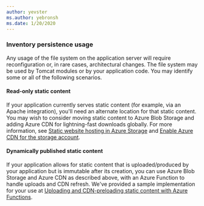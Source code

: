 ```yaml
---
author: yevster
ms.author: yebronsh
ms.date: 1/20/2020
---
```


### Inventory persistence usage

Any usage of the file system on the application server will require reconfiguration or, in rare cases, architectural changes. The file system may be used by Tomcat modules or by your application code. You may identify some or all of the following scenarios.

#### Read-only static content

If your application currently serves static content (for example, via an Apache integration), you'll need an alternate location for that static content. You may wish to consider moving static content to Azure Blob Storage and adding Azure CDN for lightning-fast downloads globally. For more information, see [Static website hosting in Azure Storage](/azure/storage/blobs/storage-blob-static-website) and [Enable Azure CDN for the storage account](/azure/cdn/cdn-create-a-storage-account-with-cdn#enable-azure-cdn-for-the-storage-account).

#### Dynamically published static content

If your application allows for static content that is uploaded/produced by your application but is immutable after its creation, you can use Azure Blob Storage and Azure CDN as described above, with an Azure Function to handle uploads and CDN refresh. We've provided a sample implementation for your use at [Uploading and CDN-preloading static content with Azure Functions](https://github.com/Azure-Samples/functions-java-push-static-contents-to-cdn).
